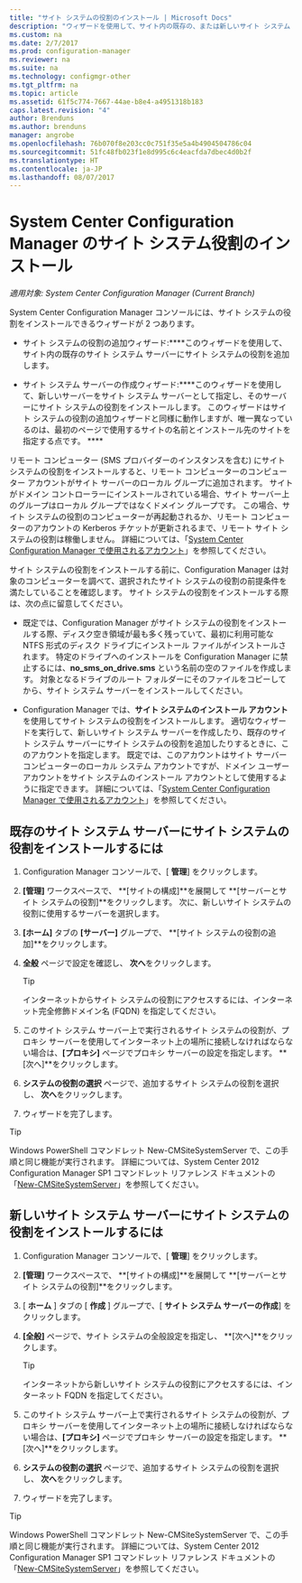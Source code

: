 ```yaml
---
title: "サイト システムの役割のインストール | Microsoft Docs"
description: "ウィザードを使用して、サイト内の既存の、または新しいサイト システム サーバーにサイト システムの役割を追加します。"
ms.custom: na
ms.date: 2/7/2017
ms.prod: configuration-manager
ms.reviewer: na
ms.suite: na
ms.technology: configmgr-other
ms.tgt_pltfrm: na
ms.topic: article
ms.assetid: 61f5c774-7667-44ae-b8e4-a4951318b183
caps.latest.revision: "4"
author: Brenduns
ms.author: brenduns
manager: angrobe
ms.openlocfilehash: 76b070f8e203cc0c751f35e5a4b4904504786c04
ms.sourcegitcommit: 51fc48fb023f1e8d995c6c4eacfda7dbec4d0b2f
ms.translationtype: HT
ms.contentlocale: ja-JP
ms.lasthandoff: 08/07/2017
---
```

# <a name="install-site-system-roles-for-system-center-configuration-manager"></a>System Center Configuration Manager のサイト システム役割のインストール

*適用対象: System Center Configuration Manager (Current Branch)*

System Center Configuration Manager コンソールには、サイト システムの役割をインストールできるウィザードが 2 つあります。  

-   サイト システムの役割の追加ウィザード:****このウィザードを使用して、サイト内の既存のサイト システム サーバーにサイト システムの役割を追加します。  

-   サイト システム サーバーの作成ウィザード:****このウィザードを使用して、新しいサーバーをサイト システム サーバーとして指定し、そのサーバーにサイト システムの役割をインストールします。 このウィザードはサイト システムの役割の追加ウィザードと同様に動作しますが、唯一異なっているのは、最初のページで使用するサイトの名前とインストール先のサイトを指定する点です。 ****  

リモート コンピューター (SMS プロバイダーのインスタンスを含む) にサイト システムの役割をインストールすると、リモート コンピューターのコンピューター アカウントがサイト サーバーのローカル グループに追加されます。 サイトがドメイン コントローラーにインストールされている場合、サイト サーバー上のグループはローカル グループではなくドメイン グループです。 この場合、サイト システムの役割のコンピューターが再起動されるか、リモート コンピューターのアカウントの Kerberos チケットが更新されるまで、リモート サイト システムの役割は稼働しません。 詳細については、「[System Center Configuration Manager で使用されるアカウント](../../../../core/plan-design/hierarchy/accounts.md)」を参照してください。  

サイト システムの役割をインストールする前に、Configuration Manager は対象のコンピューターを調べて、選択されたサイト システムの役割の前提条件を満たしていることを確認します。 サイト システムの役割をインストールする際は、次の点に留意してください。  

-   既定では、Configuration Manager がサイト システムの役割をインストールする際、ディスク空き領域が最も多く残っていて、最初に利用可能な NTFS 形式のディスク ドライブにインストール ファイルがインストールされます。 特定のドライブへのインストールを Configuration Manager に禁止するには、**no_sms_on_drive.sms** という名前の空のファイルを作成します。 対象となるドライブのルート フォルダーにそのファイルをコピーしてから、サイト システム サーバーをインストールしてください。  

-   Configuration Manager では、**サイト システムのインストール アカウント**を使用してサイト システムの役割をインストールします。 適切なウィザードを実行して、新しいサイト システム サーバーを作成したり、既存のサイト システム サーバーにサイト システムの役割を追加したりするときに、このアカウントを指定します。 既定では、このアカウントはサイト サーバー コンピューターのローカル システム アカウントですが、ドメイン ユーザー アカウントをサイト システムのインストール アカウントとして使用するように指定できます。 詳細については、「[System Center Configuration Manager で使用されるアカウント](../../../../core/plan-design/hierarchy/accounts.md)」を参照してください。  

##  <a name="bkmk_Install"></a> 既存のサイト システム サーバーにサイト システムの役割をインストールするには  

1.  Configuration Manager コンソールで、[ **管理**] をクリックします。  

2.  **[管理]** ワークスペースで、 **[サイトの構成]**を展開して **[サーバーとサイト システムの役割]**をクリックします。 次に、新しいサイト システムの役割に使用するサーバーを選択します。  

3.  **[ホーム]** タブの **[サーバー]** グループで、 **[サイト システムの役割の追加]**をクリックします。  

4.  **全般**  ページで設定を確認し、 **次へ**をクリックします。  

    > [!TIP]  
    >  インターネットからサイト システムの役割にアクセスするには、インターネット完全修飾ドメイン名 (FQDN) を指定してください。  

5.  このサイト システム サーバー上で実行されるサイト システムの役割が、プロキシ サーバーを使用してインターネット上の場所に接続しなければならない場合は、**[プロキシ]** ページでプロキシ サーバーの設定を指定します。 **[次へ]**をクリックします。  

6.  **システムの役割の選択**  ページで、追加するサイト システムの役割を選択し、 **次へ**をクリックします。  

7.  ウィザードを完了します。  

> [!TIP]  
>  Windows PowerShell コマンドレット New-CMSiteSystemServer で、この手順と同じ機能が実行されます。 詳細については、System Center 2012 Configuration Manager SP1 コマンドレット リファレンス ドキュメントの「[New-CMSiteSystemServer](http://go.microsoft.com/fwlink/p/?LinkID=271414)」を参照してください。  

## <a name="to-install-site-system-roles-on-a-new-site-system-server"></a>新しいサイト システム サーバーにサイト システムの役割をインストールするには  

1.  Configuration Manager コンソールで、[ **管理**] をクリックします。  

2.  **[管理]** ワークスペースで、 **[サイトの構成]**を展開して **[サーバーとサイト システムの役割]**をクリックします。  

3.  [ **ホーム** ] タブの [ **作成** ] グループで、[ **サイト システム サーバーの作成**] をクリックします。  

4.  **[全般]** ページで、サイト システムの全般設定を指定し、 **[次へ]**をクリックします。  

    > [!TIP]  
    >  インターネットから新しいサイト システムの役割にアクセスするには、インターネット FQDN を指定してください。  

5.  このサイト システム サーバー上で実行されるサイト システムの役割が、プロキシ サーバーを使用してインターネット上の場所に接続しなければならない場合は、**[プロキシ]** ページでプロキシ サーバーの設定を指定します。 **[次へ]**をクリックします。  

6.  **システムの役割の選択**  ページで、追加するサイト システムの役割を選択し、 **次へ**をクリックします。  

7.  ウィザードを完了します。  

> [!TIP]  
>  Windows PowerShell コマンドレット New-CMSiteSystemServer で、この手順と同じ機能が実行されます。 詳細については、System Center 2012 Configuration Manager SP1 コマンドレット リファレンス ドキュメントの「[New-CMSiteSystemServer](http://go.microsoft.com/fwlink/p/?LinkID=271414)」を参照してください。  

